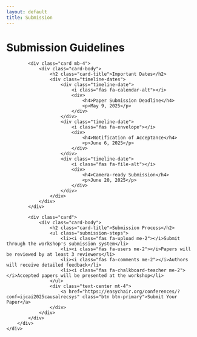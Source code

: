 ```yaml
---
layout: default
title: Submission
---
```


<div class="container">
    <div class="row">
        <div class="col-lg-8 mx-auto">
            <h1 class="text-center mb-5">Submission Guidelines</h1>
            
            <div class="card mb-4">
                <div class="card-body">
                    <h2 class="card-title">Important Dates</h2>
                    <div class="timeline-dates">
                        <div class="timeline-date">
                            <i class="fas fa-calendar-alt"></i>
                            <div>
                                <h4>Paper Submission Deadline</h4>
                                <p>May 9, 2025</p>
                            </div>
                        </div>
                        <div class="timeline-date">
                            <i class="fas fa-envelope"></i>
                            <div>
                                <h4>Notification of Acceptance</h4>
                                <p>June 6, 2025</p>
                            </div>
                        </div>
                        <div class="timeline-date">
                            <i class="fas fa-file-alt"></i>
                            <div>
                                <h4>Camera-ready Submission</h4>
                                <p>June 20, 2025</p>
                            </div>
                        </div>
                    </div>
                </div>
            </div>

            <div class="card">
                <div class="card-body">
                    <h2 class="card-title">Submission Process</h2>
                    <ul class="submission-steps">
                        <li><i class="fas fa-upload me-2"></i>Submit through the workshop's submission system</li>
                        <li><i class="fas fa-users me-2"></i>Papers will be reviewed by at least 3 reviewers</li>
                        <li><i class="fas fa-comments me-2"></i>Authors will receive detailed feedback</li>
                        <li><i class="fas fa-chalkboard-teacher me-2"></i>Accepted papers will be presented at the workshop</li>
                    </ul>
                    <div class="text-center mt-4">
                        <a href="https://easychair.org/conferences/?conf=ijcai2025causalrecsys" class="btn btn-primary">Submit Your Paper</a>
                    </div>
                </div>
            </div>
        </div>
    </div>
</div>

<style>
.timeline-dates {
    display: flex;
    flex-direction: column;
    gap: 1.5rem;
}

.timeline-date {
    display: flex;
    align-items: center;
    gap: 1rem;
}

.timeline-date i {
    font-size: 2rem;
    color: var(--secondary-color);
}

.timeline-date h4 {
    margin: 0;
    color: var(--primary-color);
}

.timeline-date p {
    margin: 0;
    color: #666;
}

.submission-steps {
    list-style: none;
    padding-left: 0;
}

.submission-steps li {
    margin-bottom: 1rem;
    color: #666;
    display: flex;
    align-items: center;
    padding: 0.5rem 0;
}

.submission-steps li:last-child {
    margin-bottom: 0;
}

.submission-steps li i {
    color: var(--secondary-color);
    font-size: 1.2rem;
    min-width: 1.5rem;
}

@media (max-width: 768px) {
    .topic-section {
        padding: 1rem;
    }
}
</style> 